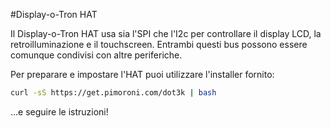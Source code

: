 <!--
---
name: Display-o-Tron HAT
class: board
type: Tutti
formfactor: HAT
manufacturer: Pimoroni
description: Un LCD da 3 righe di caratteri, RGB retroilluminato a 6 zone con 6 bottoni touch
url: https://shop.pimoroni.com/products/display-o-tron-hat
github: https://github.com/pimoroni/dot3k
buy: https://shop.pimoroni.com/products/display-o-tron-hat
image: 'display-o-tron-hat.png'
pincount: 40
eeprom: yes
power:
  '1':
  '2':
ground:
  '6':
pin:
  '3':
    mode: i2c
  '5':
    mode: i2c
  '22':
    name: LCD CMD/DATA
    mode: output
    active: high
  '19':
    mode: spi
  '22':
    name: LCD Register Select
    mode: output
  '23':
    mode: spi
  '24':
    name: LCD Chip Select
    mode: chipselect
    active: high
  '32':
    name: LCD Reset
    mode: output
    active: low
-->
#Display-o-Tron HAT

Il Display-o-Tron HAT usa sia l'SPI che l'I2c per controllare il display LCD, la retroilluminazione e il touchscreen. 
Entrambi questi bus possono essere comunque condivisi con altre periferiche.

Per preparare e impostare l'HAT puoi utilizzare l'installer fornito:

```bash
curl -sS https://get.pimoroni.com/dot3k | bash
```

&hellip;e seguire le istruzioni!
